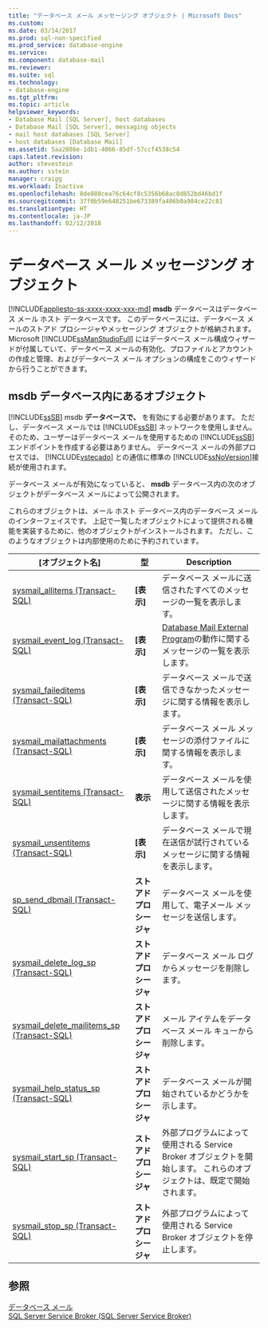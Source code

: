 ```yaml
---
title: "データベース メール メッセージング オブジェクト | Microsoft Docs"
ms.custom: 
ms.date: 03/14/2017
ms.prod: sql-non-specified
ms.prod_service: database-engine
ms.service: 
ms.component: database-mail
ms.reviewer: 
ms.suite: sql
ms.technology:
- database-engine
ms.tgt_pltfrm: 
ms.topic: article
helpviewer_keywords:
- Database Mail [SQL Server], host databases
- Database Mail [SQL Server], messaging objects
- mail host databases [SQL Server]
- host databases [Database Mail]
ms.assetid: 5aa2886e-1db1-4066-85df-57ccf4538c54
caps.latest.revision: 
author: stevestein
ms.author: sstein
manager: craigg
ms.workload: Inactive
ms.openlocfilehash: 8de888cea76c64cf8c5356b68ac8d852bd46bd1f
ms.sourcegitcommit: 37f0b59e648251be673389fa486b0a984ce22c81
ms.translationtype: HT
ms.contentlocale: ja-JP
ms.lasthandoff: 02/12/2018
---
```

# <a name="database-mail-messaging-objects"></a>データベース メール メッセージング オブジェクト
[!INCLUDE[appliesto-ss-xxxx-xxxx-xxx-md](../../includes/appliesto-ss-xxxx-xxxx-xxx-md.md)]
**msdb** データベースはデータベース メール ホスト データベースです。 このデータベースには、データベース メールのストアド プロシージャやメッセージング オブジェクトが格納されます。 Microsoft [!INCLUDE[ssManStudioFull](../../includes/ssmanstudiofull-md.md)] にはデータベース メール構成ウィザードが付属していて、データベース メールの有効化、プロファイルとアカウントの作成と管理、およびデータベース メール オプションの構成をこのウィザードから行うことができます。  
  
##  <a name="ComponentsAndConcepts"></a>**msdb** データベース内にあるオブジェクト  
 [!INCLUDE[ssSB](../../includes/sssb-md.md)] msdb **データベースで、** を有効にする必要があります。 ただし、データベース メールでは [!INCLUDE[ssSB](../../includes/sssb-md.md)] ネットワークを使用しません。 そのため、ユーザーはデータベース メールを使用するための [!INCLUDE[ssSB](../../includes/sssb-md.md)] エンドポイントを作成する必要はありません。 データベース メールの外部プロセスでは、 [!INCLUDE[vstecado](../../includes/vstecado-md.md)] との通信に標準の [!INCLUDE[ssNoVersion](../../includes/ssnoversion-md.md)]接続が使用されます。  
  
 データベース メールが有効になっていると、 **msdb** データベース内の次のオブジェクトがデータベース メールによって公開されます。  
  
 これらのオブジェクトは、メール ホスト データベース内のデータベース メールのインターフェイスです。 上記で一覧したオブジェクトによって提供される機能を実装するために、他のオブジェクトがインストールされます。 ただし、このようなオブジェクトは内部使用のために予約されています。  
  
|[オブジェクト名]|型|Description|  
|----------|----------|-----------------|  
|[sysmail_allitems &#40;Transact-SQL&#41;](../../relational-databases/system-catalog-views/sysmail-allitems-transact-sql.md)|**[表示]**|データベース メールに送信されたすべてのメッセージの一覧を表示します。|  
|[sysmail_event_log &#40;Transact-SQL&#41;](../../relational-databases/system-catalog-views/sysmail-event-log-transact-sql.md)|**[表示]**|[Database Mail External Program](../../relational-databases/database-mail/database-mail-external-program.md)の動作に関するメッセージの一覧を表示します。|  
|[sysmail_faileditems &#40;Transact-SQL&#41;](../../relational-databases/system-catalog-views/sysmail-faileditems-transact-sql.md)|**[表示]**|データベース メールで送信できなかったメッセージに関する情報を表示します。|  
|[sysmail_mailattachments &#40;Transact-SQL&#41;](../../relational-databases/system-catalog-views/sysmail-mailattachments-transact-sql.md)|**[表示]**|データベース メール メッセージの添付ファイルに関する情報を表示します。|  
|[sysmail_sentitems &#40;Transact-SQL&#41;](../../relational-databases/system-catalog-views/sysmail-sentitems-transact-sql.md)|**表示**|データベース メールを使用して送信されたメッセージに関する情報を表示します。|  
|[sysmail_unsentitems &#40;Transact-SQL&#41;](../../relational-databases/system-catalog-views/sysmail-unsentitems-transact-sql.md)|**[表示]**|データベース メールで現在送信が試行されているメッセージに関する情報を表示します。|  
|[sp_send_dbmail &#40;Transact-SQL&#41;](../../relational-databases/system-stored-procedures/sp-send-dbmail-transact-sql.md)|**ストアド プロシージャ**|データベース メールを使用して、電子メール メッセージを送信します。|  
|[sysmail_delete_log_sp &#40;Transact-SQL&#41;](../../relational-databases/system-stored-procedures/sysmail-delete-log-sp-transact-sql.md)|**ストアド プロシージャ**|データベース メール ログからメッセージを削除します。|  
|[sysmail_delete_mailitems_sp &#40;Transact-SQL&#41;](../../relational-databases/system-stored-procedures/sysmail-delete-mailitems-sp-transact-sql.md)|**ストアド プロシージャ**|メール アイテムをデータベース メール キューから削除します。|  
|[sysmail_help_status_sp &#40;Transact-SQL&#41;](../../relational-databases/system-stored-procedures/sysmail-help-status-sp-transact-sql.md)|**ストアド プロシージャ**|データベース メールが開始されているかどうかを示します。|  
|[sysmail_start_sp (Transact-SQL)](../../relational-databases/system-stored-procedures/sysmail-start-sp-transact-sql.md)|**ストアド プロシージャ**|外部プログラムによって使用される Service Broker オブジェクトを開始します。 これらのオブジェクトは、既定で開始されます。|  
|[sysmail_stop_sp (Transact-SQL)](../../relational-databases/system-stored-procedures/sysmail-stop-sp-transact-sql.md)|**ストアド プロシージャ**|外部プログラムによって使用される Service Broker オブジェクトを停止します。|  
  
  
## <a name="see-also"></a>参照  
 [データベース メール](../../relational-databases/database-mail/database-mail.md)   
 [SQL Server Service Broker (SQL Server Service Broker)](../../database-engine/configure-windows/sql-server-service-broker.md)  
  
  
